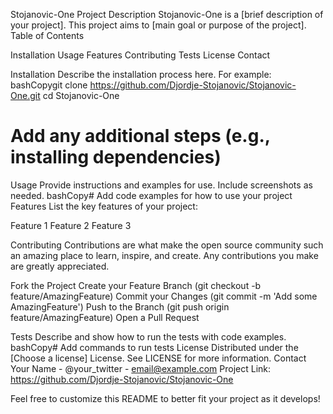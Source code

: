 Stojanovic-One
Project Description
Stojanovic-One is a [brief description of your project]. This project aims to [main goal or purpose of the project].
Table of Contents

Installation
Usage
Features
Contributing
Tests
License
Contact

Installation
Describe the installation process here. For example:
bashCopygit clone https://github.com/Djordje-Stojanovic/Stojanovic-One.git
cd Stojanovic-One

# Add any additional steps (e.g., installing dependencies)

Usage
Provide instructions and examples for use. Include screenshots as needed.
bashCopy# Add code examples for how to use your project
Features
List the key features of your project:

Feature 1
Feature 2
Feature 3

Contributing
Contributions are what make the open source community such an amazing place to learn, inspire, and create. Any contributions you make are greatly appreciated.

Fork the Project
Create your Feature Branch (git checkout -b feature/AmazingFeature)
Commit your Changes (git commit -m 'Add some AmazingFeature')
Push to the Branch (git push origin feature/AmazingFeature)
Open a Pull Request

Tests
Describe and show how to run the tests with code examples.
bashCopy# Add commands to run tests
License
Distributed under the [Choose a license] License. See LICENSE for more information.
Contact
Your Name - @your_twitter - email@example.com
Project Link: https://github.com/Djordje-Stojanovic/Stojanovic-One

Feel free to customize this README to better fit your project as it develops!
